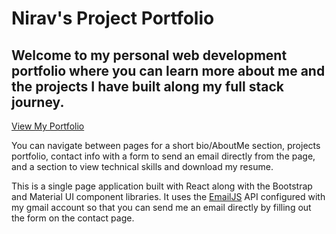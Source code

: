 # Nirav's Project Portfolio

## Welcome to my personal web development portfolio where you can learn more about me and the projects I have built along my full stack journey.

[View My Portfolio](https://nirav-v.github.io/vibe_central/)

 You can navigate between pages for a short bio/AboutMe section, projects portfolio, contact info with a form to send an email directly from the page, and a section to view technical skills and download my resume.


This is a single page application built with React along with the Bootstrap and Material UI component libraries. It uses the [EmailJS](https://www.emailjs.com/docs/tutorial/overview/) API configured with my gmail account so that you can send me an email directly by filling out the form on the contact page. 
